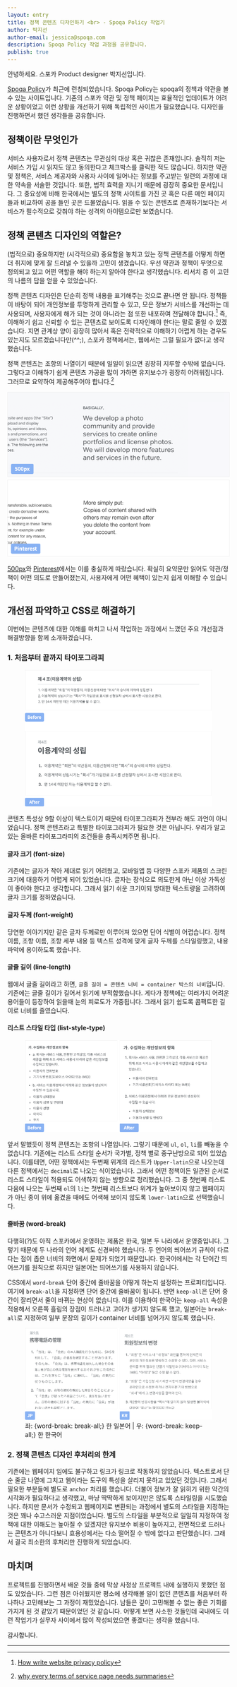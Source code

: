 ```yaml
---
layout: entry
title: 정책 콘텐츠 디자인하기 <br> - Spoqa Policy 작업기
author: 박지선
author-email: jessica@spoqa.com
description: Spoqa Policy 작업 과정을 공유합니다.
publish: true
---
```


안녕하세요. 스포카 Product designer 박지선입니다.

[Spoqa Policy](http://terms.spoqa.com)가 최근에 런칭되었습니다. Spoqa Policy는 spoqa의 정책과 약관을 볼 수 있는 사이트입니다. 기존의 스포카 약관 및 정책 페이지는 효율적인 업데이트가 어려운 상황이었고 이런 상황을 개선하기 위해 독립적인 사이트가 필요했습니다. 디자인을 진행하면서 했던 생각들을 공유합니다.


## 정책이란 무엇인가

서비스 사용자로서 정책 콘텐츠는 무관심의 대상 혹은 귀찮은 존재입니다. 솔직히 저는 서비스 가입 시 읽지도 않고 동의한다고 체크박스를 클릭한 적도 많습니다. 하지만 약관 및 정책은, 서비스 제공자와 사용자 사이에 일어나는 정보를 주고받는 일련의 과정에 대한 약속을 서술한 것입니다. 또한, 법적 효력을 지니기 때문에 굉장히 중요한 문서입니다. 그 중요성에 비해 한국에서는 별도의 정책 사이트를 가진 곳 혹은 다른 메인 페이지들과 비교하여 공을 들인 곳은 드물었습니다. 읽을 수 있는 콘텐츠로 존재하기보다는 서비스가 필수적으로 갖춰야 하는 성격의 아이템으로만 보였습니다.


## 정책 콘텐츠 디자인의 역할은?

(법적으로) 중요하지만 (시각적으로) 중요함을 놓치고 있는 정책 콘텐츠를 어떻게 하면 더 취지에 맞게 잘 드러낼 수 있을까 고민이 생겼습니다. 우선 약관과 정책이 무엇으로 정의되고 있고 어떤 역할을 해야 하는지 알아야 한다고 생각했습니다. 리서치 중 이 고민의 나름의 답을 얻을 수 있었습니다.

정책 콘텐츠 디자인은 단순히 정책 내용을 표기해주는 것으로 끝나면 안 됩니다. 정책들이 바탕이 되어 개인정보를 투명하게 관리할 수 있고, 모은 정보가 서비스를 개선하는 데 사용되며, 사용자에게 해가 되는 것이 아니라는 점 또한 내포하여 전달해야 합니다.[^1] 즉, 이해하기 쉽고 신뢰할 수 있는 콘텐츠로 보이도록 디자인해야 한다는 말로 줄일 수 있겠습니다. 지면 관계상 양이 굉장히 많아서 혹은 전략적으로 이해하기 어렵게 하는 경우도 있는지도 모르겠습니다만(^^;), 스포카 정책에서는, 웹에서는 그럴 필요가 없다고 생각했습니다.

정책 콘텐츠는 조항의 나열이기 때문에 일일이 읽으면 굉장히 지루할 수밖에 없습니다. 그렇다고 이해하기 쉽게 콘텐츠 가공을 많이 가하면 유지보수가 굉장히 어려워집니다. 그러므로 요약하여 제공해주어야 합니다.[^2]

![](/images/2017-02-01/ex_summary.png)

[500px](https://about.500px.com/terms/)와 [Pinterest](https://about.pinterest.com/en/terms-service)에서는 이를 충실하게 따랐습니다. 확실히 요약문만 읽어도 약관/정책이 어떤 의도로 만들어졌는지, 사용자에게 어떤 혜택이 있는지 쉽게 이해할 수 있습니다.



## 개선점 파악하고 CSS로 해결하기

이번에는 콘텐츠에 대한 이해를 마치고 나서 작업하는 과정에서 느꼈던 주요 개선점과 해결방향을 함께 소개하겠습니다.

### 1. 처음부터 끝까지 타이포그라피

<figure>
  <img src="/images/2017-02-01/overall_typo.png"
     style="margin-right:auto; margin-left:auto;" />
</figure>

콘텐츠 특성상 9할 이상이 텍스트이기 때문에 타이포그라피가 전부라 해도 과언이 아니었습니다. 정책 콘텐츠라고 특별한 타이포그라피가 필요한 것은 아닙니다. 우리가 알고 있는 올바른 타이포그라피의 조건들을 충족시켜주면 됩니다.


#### 글자 크기 (font-size)

기존에는 글자가 작아 제대로 읽기 어려웠고, 모바일앱 등 다양한 스포카 제품의 스크린 크기에 대응하기 어렵게 되어 있었습니다. 글자는 장식으로 의도한게 아닌 이상 가독성이 좋아야 한다고 생각합니다. 그래서 읽기 쉬운 크기이되 방대한 텍스트량을 고려하여 글자 크기를 정하였습니다.

#### 글자 두께 (font-weight)

당연한 이야기지만 같은 글자 두께로만 이루어져 있으면 단어 식별이 어렵습니다. 정책 이름, 조항 이름, 조항 세부 내용 등 텍스트 성격에 맞게 글자 두께를 스타일링했고, 내용 파악에 용이하도록 했습니다.

#### 글줄 길이 (line-length)

웹에서 글줄 길이라고 하면, `글줄 길이 = 콘텐츠 너비 = container 박스의 너비`입니다. 기존에는 글줄 길이가 길어서 읽기에 부적합했습니다. 게다가 정책에는 여러가지 어려운 용어들이 등장하여 읽을때 눈의 피로도가 가중됩니다. 그래서 읽기 쉽도록 콤팩트한 길이로 너비를 줄였습니다.


#### 리스트 스타일 타입 (list-style-type)

<figure>
  <img src="/images/2017-02-01/list.png"
     style="margin-right:auto; margin-left:auto;" />
</figure>

앞서 말했듯이 정책 콘텐츠는 조항의 나열입니다. 그렇기 때문에 `ul`, `ol`, `li`를 빼놓을 수 없습니다.
기존에는 리스트 스타일 순서가 국가별, 정책 별로 중구난방으로 되어 있었습니다. 이를테면, 어떤 정책에서는 두번째 위계의 리스트가 `Upper-latin`으로 나오는데 다른 정책에서는 `decimal`로 나오는 식이었습니다. 그래서 어떤 정책이든 일관된 순서로 리스트 스타일이 적용되도 어색하지 않는 방향으로 정리했습니다. 그 중 첫번째 리스트 다음에 나오는 두번째 `ol`의 `li`는 첫번째 리스트보다 위계가 높아보이지 않고 웹페이지가 아닌 종이 위에 옮겼을 때에도 어색해 보이지 않도록 `lower-latin`으로 선택했습니다.


#### 줄바꿈 (word-break)

다행히(?)도 아직 스포카에서 운영하는 제품은 한국, 일본 두 나라에서 운영중입니다. 그렇기 때문에 두 나라의 언어 체계도 신경써야 했습니다. 두 언어의 띄어쓰기 규칙이 다르다는 점이 좁은 너비의 화면에서 문제가 되었기 때문입니다. 한국어에서는 각 단어간 띄어쓰기를 원칙으로 하지만 일본어는 띄어쓰기를 사용하지 않습니다.

CSS에서 `word-break` 단어 중간에 줄바꿈을 어떻게 하는지 설정하는 프로퍼티입니다. 여기에 `break-all`을 지정하면 단어 중간에 줄바꿈이 됩니다. 반면 `keep-all`은 단어 중간이 잘리면서 줄이 바뀌는 현상이 없습니다. 이를 이용하여 한국어는 `keep-all` 속성을 적용해서 오른쪽 흘림의 장점이 드러나고 고아가 생기지 않도록 했고, 일본어는 `break-all`로 지정하여 일부 문장의 길이가 container 너비를 넘어가지 않도록 했습니다.

<figure>
  <img src="/images/2017-02-01/word-break.png"
     style="margin-right:auto; margin-left:auto;" />
  <figcaption>
    좌: {word-break: break-all;} 한 일본어 | 우: {word-break: keep-all;} 한 한국어
  </figcaption>
</figure>

### 2. 정책 콘텐츠 디자인 후처리의 한계

기존에는 웹페이지 임에도 불구하고 링크가 링크로 작동하지 않았습니다. 텍스트로서 단순 줄글 나열에 그치고 웹이라는 도구의 특성을 살리지 못하고 있었던 것입니다. 그래서 필요한 부분들에 별도로 `anchor` 처리를 했습니다. 더불어 정보가 잘 읽히기 위한 약간의 시각화가 필요하다고 생각했고, 마냥 딱딱하게 보이지만은 않도록 스타일링을 시도했습니다. 하지만 문서가 수정되고 웹페이지로 변환되는 과정에서 별도의 스타일을 지정하는 것은 꽤나 수고스러운 지점이었습니다. 별도의 스타일을 부분적으로 일일히 지정하여 정책에 대한 이해도는 높아질 수 있겠지만 유지보수 비용이 높아지고, 전면적으로 드러나는 콘텐츠가 아니다보니 효용성에서는 다소 떨어질 수 밖에 없다고 판단했습니다. 그래서 결국 최소한의 후처리만 진행하게 되었습니다.


## 마치며

프로젝트를 진행하면서 배운 것들 중에 막상 사정상 프로젝트 내에 실행하지 못했던 점도 있었습니다. 그런 점은 아쉬웠지만 평소에 생각해볼 일이 없던 콘텐츠를 처음부터 하나하나 고민해보는 그 과정이 재밌었습니다. 남들은 깊이 고민해볼 수 없는 좋은 기회를 가지게 된 것 같았기 때문이었던 것 같습니다. 어떻게 보면 사소한 것들인데 국내에도 이런 작업기가 실무자 사이에서 많이 작성되었으면 좋겠다는 생각을 했습니다.

감사합니다.

---

  [^1]: [How write website privacy policy](http://www.opentracker.net/article/how-write-website-privacy-policy)
  [^2]: [why every terms of service page needs summaries](http://uxmovement.com/content/why-every-terms-of-service-page-needs-summaries)
